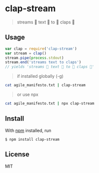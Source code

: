 # clap-stream

> streams 👏 text 👏 to 👏 claps 👏


## Usage

```js
var clap = require('clap-stream')
var stream = clap()
stream.pipe(process.stdout)
stream.end('streams text to claps')
// yields 'streams 👏 text 👏 to 👏 claps 👏'
```

> if installed globally (-g) 

```bash
cat agile_manifesto.txt | clap-stream
```

> or use npx

```bash
cat agile_manifesto.txt | npx clap-stream
```

## Install

With [npm](https://npmjs.org/) installed, run

```
$ npm install clap-stream
```

## License

MIT

